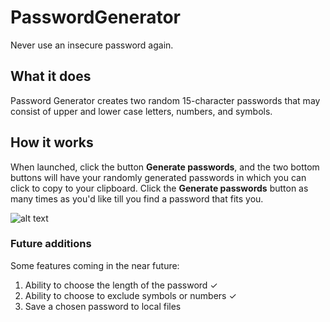 # PasswordGenerator
Never use an insecure password again.

## What it does
Password Generator creates two random 15-character passwords that may consist of upper and lower case letters, numbers, and symbols.

## How it works
When launched, click the button **Generate passwords**, and the two bottom buttons will have your randomly generated passwords in which you can click to copy to your
clipboard. Click the **Generate passwords** button as many times as you'd like till you find a password that fits you.

![alt text](https://github.com/tjacobko/PasswordGenerator/blob/main/PasswordGenerator.JPGhttps://github.com/tjacobko/PasswordGenerator/blob/main/PasswordGenerator.JPG)

### Future additions
Some features coming in the near future:
1. Ability to choose the length of the password ✓
2. Ability to choose to exclude symbols or numbers ✓
3. Save a chosen password to local files
